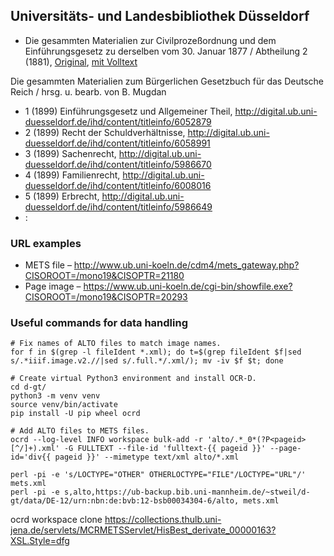 ## Universitäts- und Landesbibliothek Düsseldorf

*  Die gesammten Materialien zur Civilprozeßordnung und dem Einführungsgesetz zu derselben vom 30. Januar 1877 / Abtheilung 2 (1881), [Original](https://www.ub.uni-koeln.de/cdm/ref/collection/mono19/id/21180), [mit Volltext]()

Die gesammten Materialien zum Bürgerlichen Gesetzbuch für das Deutsche Reich / hrsg. u. bearb. von B. Mugdan

* 1 (1899) Einführungsgesetz und Allgemeiner Theil, http://digital.ub.uni-duesseldorf.de/ihd/content/titleinfo/6052879
* 2 (1899) Recht der Schuldverhältnisse, http://digital.ub.uni-duesseldorf.de/ihd/content/titleinfo/6058991
* 3 (1899) Sachenrecht, http://digital.ub.uni-duesseldorf.de/ihd/content/titleinfo/5986670
* 4 (1899) Familienrecht, http://digital.ub.uni-duesseldorf.de/ihd/content/titleinfo/6008016
* 5 (1899) Erbrecht, http://digital.ub.uni-duesseldorf.de/ihd/content/titleinfo/5986649
* :


### URL examples

* METS file – http://www.ub.uni-koeln.de/cdm4/mets_gateway.php?CISOROOT=/mono19&CISOPTR=21180
* Page image – https://www.ub.uni-koeln.de/cgi-bin/showfile.exe?CISOROOT=/mono19&CISOPTR=20293

### Useful commands for data handling

```
# Fix names of ALTO files to match image names.
for f in $(grep -l fileIdent *.xml); do t=$(grep fileIdent $f|sed s/.*iiif.image.v2.//|sed s/.full.*/.xml/); mv -iv $f $t; done

# Create virtual Python3 environment and install OCR-D.
cd d-gt/
python3 -m venv venv
source venv/bin/activate
pip install -U pip wheel ocrd

# Add ALTO files to METS files.
ocrd --log-level INFO workspace bulk-add -r 'alto/.*_0*(?P<pageid>[^/]+).xml' -G FULLTEXT --file-id 'fulltext-{{ pageid }}' --page-id='div{{ pageid }}' --mimetype text/xml alto/*.xml

perl -pi -e 's/LOCTYPE="OTHER" OTHERLOCTYPE="FILE"/LOCTYPE="URL"/' mets.xml
perl -pi -e s,alto,https://ub-backup.bib.uni-mannheim.de/~stweil/d-gt/data/DE-12/urn:nbn:de:bvb:12-bsb00034304-6/alto, mets.xml
```
ocrd workspace clone https://collections.thulb.uni-jena.de/servlets/MCRMETSServlet/HisBest_derivate_00000163?XSL.Style=dfg
